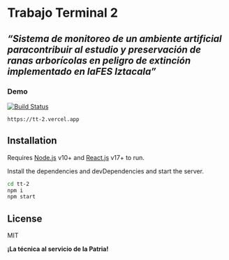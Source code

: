 # Trabajo Terminal 2
## _“Sistema de monitoreo de un ambiente artificial paracontribuir al estudio y preservación de ranas arborícolas en peligro de extinción implementado en laFES Iztacala”_



### Demo
[![Build Status](https://travis-ci.org/joemccann/dillinger.svg?branch=master)](https://tt-2.vercel.app)

```
https://tt-2.vercel.app
```
## Installation

Requires [Node.js](https://nodejs.org/) v10+ and [React.js](https://es.reactjs.org) v17+ to run.

Install the dependencies and devDependencies and start the server.

```sh
cd tt-2
npm i
npm start
```
## License

MIT

**¡La técnica al servicio de la Patria!**
